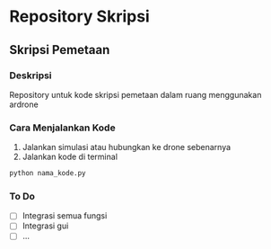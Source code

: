 # Repository Skripsi 

## Skripsi Pemetaan

### Deskripsi

Repository untuk kode skripsi pemetaan dalam ruang menggunakan ardrone

### Cara Menjalankan Kode

1. Jalankan simulasi atau hubungkan ke drone sebenarnya
2. Jalankan kode di terminal

```bash
python nama_kode.py
```

### To Do

- [ ] Integrasi semua fungsi
- [ ] Integrasi gui
- [ ] ...